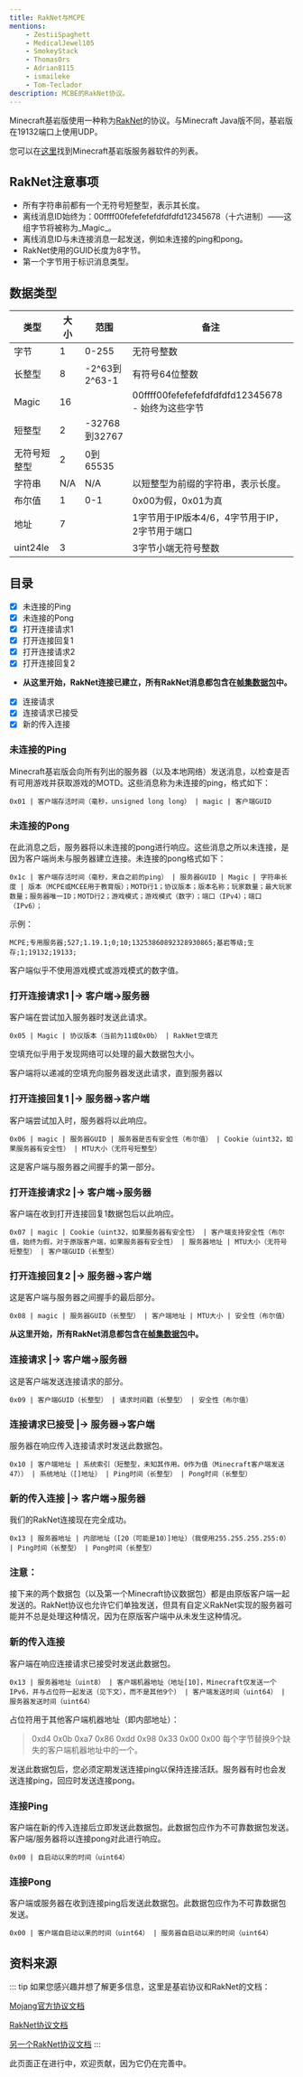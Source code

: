 ```yaml
---
title: RakNet与MCPE
mentions:
    - ZestiiSpaghett
    - MedicalJewel105
    - SmokeyStack
    - ThomasOrs
    - Adrian8115
    - ismaileke
    - Tom-Teclador
description: MCBE的RakNet协议。
---
```


Minecraft基岩版使用一种称为[RakNet](http://www.jenkinssoftware.com/)的协议。与Minecraft Java版不同，基岩版在19132端口上使用UDP。

您可以在[这里](/servers/server-software#active-software)找到Minecraft基岩版服务器软件的列表。

## RakNet注意事项

- 所有字符串前都有一个无符号短整型，表示其长度。
- 离线消息ID始终为：00ffff00fefefefefdfdfdfd12345678（十六进制）——这组字节将被称为_Magic_。
- 离线消息ID与未连接消息一起发送，例如未连接的ping和pong。
- RakNet使用的GUID长度为8字节。
- 第一个字节用于标识消息类型。

## 数据类型

| 类型           | 大小 | 范围           | 备注                                                          |
| -------------- | ---- | --------------- | -------------------------------------------------------------- |
| 字节           | 1    | 0-255           | 无符号整数                                                    |
| 长整型         | 8    | -2^63到2^63-1  | 有符号64位整数                                              |
| Magic          | 16   |                 | 00ffff00fefefefefdfdfdfd12345678 - 始终为这些字节          |
| 短整型         | 2    | -32768到32767  |                                                                |
| 无符号短整型   | 2    | 0到65535       |                                                                |
| 字符串         | N/A  | N/A             | 以短整型为前缀的字符串，表示长度。                             |
| 布尔值         | 1    | 0-1             | 0x00为假，0x01为真                                           |
| 地址           | 7    |                 | 1字节用于IP版本4/6，4字节用于IP，2字节用于端口             |
| uint24le       | 3    |                 | 3字节小端无符号整数                                          |

## 目录

-   [x] 未连接的Ping
-   [x] 未连接的Pong
-   [x] 打开连接请求1
-   [x] 打开连接回复1
-   [x] 打开连接请求2
-   [x] 打开连接回复2
-   **从这里开始，RakNet连接已建立，所有RakNet消息都包含在[帧集数据包](https://wiki.vg/Raknet_Protocol#Frame_Set_Packet)中。**
-   [x] 连接请求
-   [x] 连接请求已接受
-   [x] 新的传入连接

### 未连接的Ping

Minecraft基岩版会向所有列出的服务器（以及本地网络）发送消息，以检查是否有可用游戏并获取游戏的MOTD。这些消息称为未连接的ping，格式如下：

`0x01 | 客户端存活时间（毫秒，unsigned long long） | magic | 客户端GUID`

### 未连接的Pong

在此消息之后，服务器将以未连接的pong进行响应。这些消息之所以未连接，是因为客户端尚未与服务器建立连接。未连接的pong格式如下：

`0x1c | 客户端存活时间（毫秒，来自之前的ping） | 服务器GUID | Magic | 字符串长度 | 版本（MCPE或MCEE用于教育版）；MOTD行1；协议版本；版本名称；玩家数量；最大玩家数量；服务器唯一ID；MOTD行2；游戏模式；游戏模式（数字）；端口（IPv4）；端口（IPv6）；`

示例：

`MCPE;专用服务器;527;1.19.1;0;10;13253860892328930865;基岩等级;生存;1;19132;19133;`

客户端似乎不使用游戏模式或游戏模式的数字值。

### 打开连接请求1 |→ 客户端→服务器

客户端在尝试加入服务器时发送此请求。

`0x05 | Magic | 协议版本（当前为11或0x0b） | RakNet空填充`

空填充似乎用于发现网络可以处理的最大数据包大小。

客户端将以递减的空填充向服务器发送此请求，直到服务器以

### 打开连接回复1 |→ 服务器→客户端

客户端尝试加入时，服务器将以此响应。

`0x06 | magic | 服务器GUID | 服务器是否有安全性（布尔值） | Cookie（uint32，如果服务器有安全性） | MTU大小（无符号短整型）`

这是客户端与服务器之间握手的第一部分。

### 打开连接请求2 |→ 客户端→服务器

客户端在收到打开连接回复1数据包后以此响应。

`0x07 | magic | Cookie（uint32，如果服务器有安全性） | 客户端支持安全性（布尔值，始终为假，对于原版客户端，如果服务器有安全性） | 服务器地址 | MTU大小（无符号短整型） | 客户端GUID（长整型）`

### 打开连接回复2 |→ 服务器→客户端

这是客户端与服务器之间握手的最后部分。

`0x08 | magic | 服务器GUID（长整型） | 客户端地址 | MTU大小 | 安全性（布尔值）`

**从这里开始，所有RakNet消息都包含在[帧集数据包](https://wiki.vg/Raknet_Protocol#Frame_Set_Packet)中。**

### 连接请求 |→ 客户端→服务器

这是客户端发送连接请求的部分。

`0x09 | 客户端GUID（长整型） | 请求时间戳（长整型） | 安全性（布尔值）`

### 连接请求已接受 |→ 服务器→客户端

服务器在响应传入连接请求时发送此数据包。

`0x10 | 客户端地址 | 系统索引（短整型，未知其作用。0作为值（Minecraft客户端发送47）） | 系统地址（[]地址） | Ping时间（长整型） | Pong时间（长整型）`

### 新的传入连接 |→ 客户端→服务器

我们的RakNet连接现在完全成功。

`0x13 | 服务器地址 | 内部地址（[20（可能是10）]地址）（我使用255.255.255.255:0） | Ping时间（长整型） | Pong时间（长整型）`

### 注意：

接下来的两个数据包（以及第一个Minecraft协议数据包）都是由原版客户端一起发送的。RakNet协议也允许它们单独发送，但具有自定义RakNet实现的服务器可能并不总是处理这种情况，因为在原版客户端中从未发生这种情况。

### 新的传入连接

客户端在响应连接请求已接受时发送此数据包。

`0x13 | 服务器地址（uint8） | 客户端机器地址（地址[10]，Minecraft仅发送一个IPv6，并与占位符一起发送（见下文），而不是其他9个） | 客户端发送时间（uint64） | 服务器发送时间（uint64）`

占位符用于其他客户端机器地址（即内部地址）：

> 0xd4 0x0b 0xa7 0x86 0xdd 0x98 0x33 0x00 0x00
> 每个字节替换9个缺失的客户端机器地址中的一个。

发送此数据包后，您必须定期发送连接ping以保持连接活跃。服务器有时也会发送连接ping，回应时发送连接pong。

### 连接Ping

客户端在新的传入连接后立即发送此数据包。此数据包应作为不可靠数据包发送。客户端/服务器将以连接pong对此进行响应。

`0x00 | 自启动以来的时间（uint64）`

### 连接Pong

客户端或服务器在收到连接ping后发送此数据包。此数据包应作为不可靠数据包发送。

`0x00 | 客户端自启动以来的时间（uint64） | 服务器自启动以来的时间（uint64）`

## 资料来源

::: tip
如果您感兴趣并想了解更多信息，这里是基岩协议和RakNet的文档：

[Mojang官方协议文档](https://github.com/Mojang/bedrock-protocol-docs)

[RakNet协议文档](https://wiki.vg/Raknet_Protocol)

[另一个RakNet协议文档](https://github.com/vp817/RakNetProtocolDoc)
:::

此页面正在进行中，欢迎贡献，因为它仍在完善中。